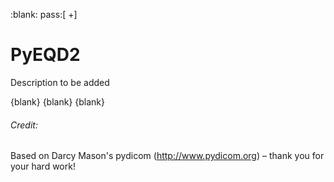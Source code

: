 :blank: pass:[ +]



# PyEQD2
Description to be added

{blank}
{blank}
{blank}

###### Credit: 
Based on Darcy Mason's pydicom (http://www.pydicom.org) – thank you for your hard work!
